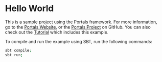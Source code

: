 # Hello World

This is a sample project using the Portals framework. For more information, go to the [Portals Website](https://portals-project.org/), or the [Portals Project](https://github.com/portals-project) on GitHub. You can also check out the [Tutorial](https://portals-project.org/tutorial/) which includes this example.

To compile and run the example using SBT, run the following commands:

```bash
sbt compile;
sbt run;
```